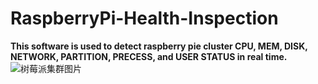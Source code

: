 # RaspberryPi-Health-Inspection
**This software is used to detect raspberry pie cluster CPU, MEM, DISK, NETWORK, PARTITION, PRECESS, and USER STATUS in real time.**
![树莓派集群图片](https://a3.qpic.cn/psb?/V14BLyqR3DKLPG/hI81UT6r*HDqKQdgdDxhjcWjhltvXVqaOFwAzUzeiMk!/m/dGYBAAAAAAAAnull&bo=sAIsAbACLAERCT4!&rf=photolist&t=5)
